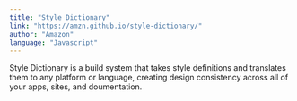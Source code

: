 ```yaml
---
title: "Style Dictionary"
link: "https://amzn.github.io/style-dictionary/"
author: "Amazon"
language: "Javascript"
---
```


Style Dictionary is a build system that takes style definitions and translates them to any platform or language, creating design consistency across all of your apps, sites, and doumentation.


